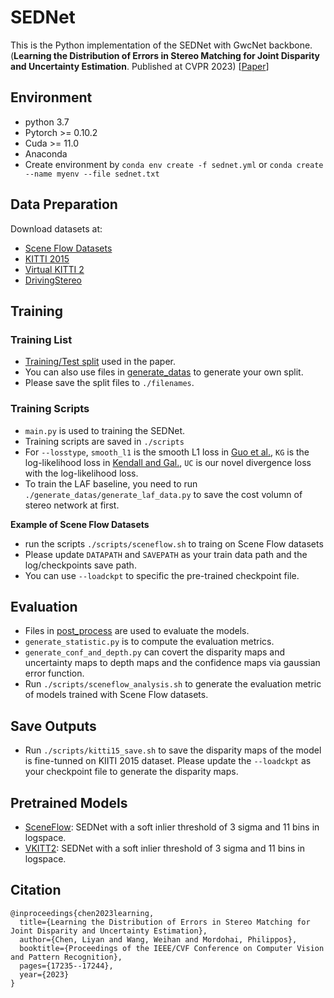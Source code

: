 # SEDNet

This is the Python implementation of the SEDNet with GwcNet backbone. (**Learning the Distribution of Errors in Stereo Matching for Joint Disparity and Uncertainty Estimation**. Published at CVPR 2023) [[Paper](https://arxiv.org/abs/2304.00152)]

## Environment
* python 3.7
* Pytorch >= 0.10.2
* Cuda >= 11.0
* Anaconda
* Create environment by `conda env create -f sednet.yml` or `conda create --name myenv --file sednet.txt`

## Data Preparation
Download datasets at:
* [Scene Flow Datasets](https://lmb.informatik.uni-freiburg.de/resources/datasets/SceneFlowDatasets.en.html)
* [KITTI 2015](http://www.cvlibs.net/datasets/kitti/eval_scene_flow.php?benchmark=stereo)
* [Virtual KITTI 2](https://europe.naverlabs.com/research/computer-vision/proxy-virtual-worlds-vkitti-2/)
* [DrivingStereo](https://drivingstereo-dataset.github.io/)

## Training

### Training List
* [Training/Test split](https://github.com/lly00412/SEDNet/tree/main/filenames) used in the paper.
* You can also use files in [generate_datas](https://github.com/lly00412/SEDNet/blob/main/generate_datas) to generate your own split.
* Please save the split files to `./filenames`.

### Training Scripts
* `main.py` is used to training the SEDNet.
* Training scripts are saved in `./scripts`
* For `--losstype`, `smooth_l1` is the smooth L1 loss in [Guo et al.](https://arxiv.org/pdf/1903.04025.pdf), `KG` is the log-likelihood loss in [Kendall and Gal.](https://proceedings.neurips.cc/paper/2017/file/2650d6089a6d640c5e85b2b88265dc2b-Paper.pdf), `UC` is our novel divergence loss with the log-likelihood loss.
* To train the LAF baseline, you need to run `./generate_datas/generate_laf_data.py` to save the cost volumn of stereo network at first.

**Example of Scene Flow Datasets**

* run the scripts `./scripts/sceneflow.sh` to traing on Scene Flow datasets
* Please update `DATAPATH` and `SAVEPATH` as your train data path and the log/checkpoints save path.
* You can use `--loadckpt` to specific the pre-trained checkpoint file.

## Evaluation

* Files in [post_process](https://github.com/lly00412/SEDNet/tree/main/post_process) are used to evaluate the models.
* `generate_statistic.py` is to compute the evaluation metrics.
* `generate_conf_and_depth.py` can covert the disparity maps and uncertainty maps to depth maps and the confidence maps via gaussian error function.
* Run `./scripts/sceneflow_analysis.sh` to generate the evaluation metric of models trained with Scene Flow datasets.

## Save Outputs

* Run `./scripts/kitti15_save.sh` to save the disparity maps of the model is fine-tunned on KIITI 2015 dataset. Please update the `--loadckpt` as your checkpoint file to generate the disparity maps.

## Pretrained Models
* [SceneFlow](https://github.com/lly00412/SEDNet/blob/c2be9da4e9d3e534fcc1f883f1d3a4be4b14516a/checkpoints/sceneflow/gwcnet-gc-elu-dropout-l1-logs-kl-3std-logspace-11bins-lr1e-3/checkpoint_000015.ckpt): SEDNet with a soft inlier threshold of 3 sigma and 11 bins in logspace.
* [VKITT2](https://github.com/lly00412/SEDNet/blob/c2be9da4e9d3e534fcc1f883f1d3a4be4b14516a/checkpoints/vkitti2/sednet-gwc-3std-lr1e-4/checkpoint_000025.ckpt): SEDNet with a soft inlier threshold of 3 sigma and 11 bins in logspace.

## Citation
```
@inproceedings{chen2023learning,
  title={Learning the Distribution of Errors in Stereo Matching for Joint Disparity and Uncertainty Estimation},
  author={Chen, Liyan and Wang, Weihan and Mordohai, Philippos},
  booktitle={Proceedings of the IEEE/CVF Conference on Computer Vision and Pattern Recognition},
  pages={17235--17244},
  year={2023}
}
```

